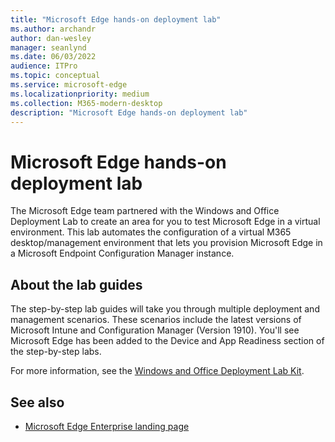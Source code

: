 ```yaml
---
title: "Microsoft Edge hands-on deployment lab"
ms.author: archandr
author: dan-wesley
manager: seanlynd
ms.date: 06/03/2022
audience: ITPro
ms.topic: conceptual
ms.service: microsoft-edge
ms.localizationpriority: medium
ms.collection: M365-modern-desktop
description: "Microsoft Edge hands-on deployment lab"
---
```


# Microsoft Edge hands-on deployment lab

The Microsoft Edge team partnered with the Windows and Office Deployment Lab to create an area for you to test Microsoft Edge in a virtual environment. This lab automates the configuration of a virtual M365 desktop/management environment that lets you provision Microsoft Edge in a Microsoft Endpoint Configuration Manager instance.

## About the lab guides

The step-by-step lab guides will take you through multiple deployment and management scenarios. These scenarios include the latest versions of Microsoft Intune and Configuration Manager (Version 1910). You'll see Microsoft Edge has been added to the Device and App Readiness section of the step-by-step labs.

For more information, see the [Windows and Office Deployment Lab Kit](/microsoft-365/enterprise/modern-desktop-deployment-and-management-lab).

## See also

- [Microsoft Edge Enterprise landing page](https://aka.ms/EdgeEnterprise)
